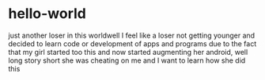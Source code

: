 # hello-world
just another loser in this worldwell I feel like a loser not getting younger and decided to learn code or development of apps and programs due to the fact that my girl started too this and now started augmenting her android, well long story short she was cheating on me and I want to learn how she did this
